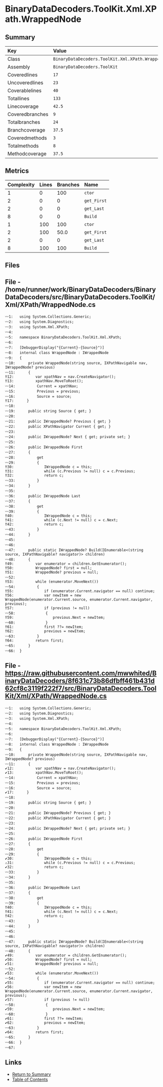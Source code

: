 ﻿# BinaryDataDecoders.ToolKit.Xml.XPath.WrappedNode

## Summary

| Key             | Value                                              |
| :-------------- | :------------------------------------------------- |
| Class           | `BinaryDataDecoders.ToolKit.Xml.XPath.WrappedNode` |
| Assembly        | `BinaryDataDecoders.ToolKit`                       |
| Coveredlines    | `17`                                               |
| Uncoveredlines  | `23`                                               |
| Coverablelines  | `40`                                               |
| Totallines      | `133`                                              |
| Linecoverage    | `42.5`                                             |
| Coveredbranches | `9`                                                |
| Totalbranches   | `24`                                               |
| Branchcoverage  | `37.5`                                             |
| Coveredmethods  | `3`                                                |
| Totalmethods    | `8`                                                |
| Methodcoverage  | `37.5`                                             |

## Metrics

| Complexity | Lines | Branches | Name        |
| :--------- | :---- | :------- | :---------- |
| 1          | 0     | 100      | `ctor`      |
| 2          | 0     | 0        | `get_First` |
| 2          | 0     | 0        | `get_Last`  |
| 8          | 0     | 0        | `Build`     |
| 1          | 100   | 100      | `ctor`      |
| 2          | 100   | 50.0     | `get_First` |
| 2          | 0     | 0        | `get_Last`  |
| 8          | 100   | 100      | `Build`     |

## Files

## File - /home/runner/work/BinaryDataDecoders/BinaryDataDecoders/src/BinaryDataDecoders.ToolKit/Xml/XPath/WrappedNode.cs

```CSharp
〰1:   using System.Collections.Generic;
〰2:   using System.Diagnostics;
〰3:   using System.Xml.XPath;
〰4:   
〰5:   namespace BinaryDataDecoders.ToolKit.Xml.XPath;
〰6:   
〰7:   [DebuggerDisplay("{Current}-{Source}")]
〰8:   internal class WrappedNode : IWrappedNode
〰9:   {
〰10:      private WrappedNode(string source, IXPathNavigable nav, IWrappedNode? previous)
〰11:      {
‼12:          var xpathNav = nav.CreateNavigator();
‼13:          xpathNav.MoveToRoot();
〰14:          Current = xpathNav;
〰15:          Previous = previous;
〰16:          Source = source;
‼17:      }
〰18:  
〰19:      public string Source { get; }
〰20:  
〰21:      public IWrappedNode? Previous { get; }
〰22:      public XPathNavigator Current { get; }
〰23:  
〰24:      public IWrappedNode? Next { get; private set; }
〰25:  
〰26:      public IWrappedNode First
〰27:      {
〰28:          get
〰29:          {
‼30:              IWrappedNode c = this;
‼31:              while (c.Previous != null) c = c.Previous;
‼32:              return c;
〰33:          }
〰34:      }
〰35:  
〰36:      public IWrappedNode Last
〰37:      {
〰38:          get
〰39:          {
‼40:              IWrappedNode c = this;
‼41:              while (c.Next != null) c = c.Next;
‼42:              return c;
〰43:          }
〰44:      }
〰45:  
〰46:  
〰47:      public static IWrappedNode? Build(IEnumerable<(string source, IXPathNavigable? navigator)> children)
〰48:      {
‼49:          var enumerator = children.GetEnumerator();
‼50:          WrappedNode? first = null;
‼51:          WrappedNode? previous = null;
〰52:  
‼53:          while (enumerator.MoveNext())
〰54:          {
‼55:              if (enumerator.Current.navigator == null) continue;
‼56:              var newItem = new WrappedNode(enumerator.Current.source, enumerator.Current.navigator, previous);
‼57:              if (previous != null)
〰58:              {
‼59:                  previous.Next = newItem;
〰60:              }
‼61:              first ??= newItem;
‼62:              previous = newItem;
〰63:          }
‼64:          return first;
〰65:      }
〰66:  }
```

## File - https://raw.githubusercontent.com/mwwhited/BinaryDataDecoders/8f631c73b86dfbff461b431d62cf8c3119f222f7/src/BinaryDataDecoders.ToolKit/Xml/XPath/WrappedNode.cs

```CSharp
〰1:   using System.Collections.Generic;
〰2:   using System.Diagnostics;
〰3:   using System.Xml.XPath;
〰4:   
〰5:   namespace BinaryDataDecoders.ToolKit.Xml.XPath;
〰6:   
〰7:   [DebuggerDisplay("{Current}-{Source}")]
〰8:   internal class WrappedNode : IWrappedNode
〰9:   {
〰10:      private WrappedNode(string source, IXPathNavigable nav, IWrappedNode? previous)
〰11:      {
✔12:          var xpathNav = nav.CreateNavigator();
✔13:          xpathNav.MoveToRoot();
〰14:          Current = xpathNav;
〰15:          Previous = previous;
〰16:          Source = source;
✔17:      }
〰18:  
〰19:      public string Source { get; }
〰20:  
〰21:      public IWrappedNode? Previous { get; }
〰22:      public XPathNavigator Current { get; }
〰23:  
〰24:      public IWrappedNode? Next { get; private set; }
〰25:  
〰26:      public IWrappedNode First
〰27:      {
〰28:          get
〰29:          {
✔30:              IWrappedNode c = this;
⚠31:              while (c.Previous != null) c = c.Previous;
✔32:              return c;
〰33:          }
〰34:      }
〰35:  
〰36:      public IWrappedNode Last
〰37:      {
〰38:          get
〰39:          {
‼40:              IWrappedNode c = this;
‼41:              while (c.Next != null) c = c.Next;
‼42:              return c;
〰43:          }
〰44:      }
〰45:  
〰46:  
〰47:      public static IWrappedNode? Build(IEnumerable<(string source, IXPathNavigable? navigator)> children)
〰48:      {
✔49:          var enumerator = children.GetEnumerator();
✔50:          WrappedNode? first = null;
✔51:          WrappedNode? previous = null;
〰52:  
✔53:          while (enumerator.MoveNext())
〰54:          {
✔55:              if (enumerator.Current.navigator == null) continue;
✔56:              var newItem = new WrappedNode(enumerator.Current.source, enumerator.Current.navigator, previous);
✔57:              if (previous != null)
〰58:              {
✔59:                  previous.Next = newItem;
〰60:              }
✔61:              first ??= newItem;
✔62:              previous = newItem;
〰63:          }
✔64:          return first;
〰65:      }
〰66:  }
〰67:  
```

## Links

* [Return to Summary](Summary.md)
* [Table of Contents](../TOC.md)

